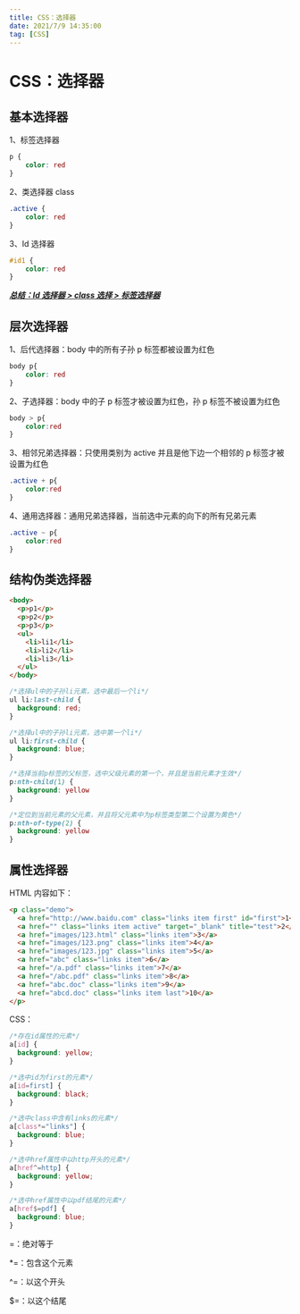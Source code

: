 ```yaml
---
title: CSS：选择器
date: 2021/7/9 14:35:00
tag: [CSS]
---
```


# CSS：选择器

## 基本选择器

1、标签选择器

```css
p {
	color: red
}
```

2、类选择器 class

```css
.active {
	color: red
}
```

3、Id 选择器

```css
#id1 {
	color: red
}
```

<u>***总结：Id 选择器 > class 选择 > 标签选择器***</u>

## 层次选择器

1、后代选择器：body 中的所有子孙 p 标签都被设置为红色

```css
body p{
	color: red
}
```

2、子选择器：body 中的子 p 标签才被设置为红色，孙 p 标签不被设置为红色

```css
body > p{
	color:red
}
```

3、相邻兄弟选择器：只使用类别为 active 并且是他下边一个相邻的 p 标签才被设置为红色

```css
.active + p{
	color:red
}
```

4、通用选择器：通用兄弟选择器，当前选中元素的向下的所有兄弟元素

```css
.active ~ p{
	color:red
}
```

## 结构伪类选择器

```html
<body>
  <p>p1</p>
  <p>p2</p>
  <p>p3</p>
  <ul>
    <li>li1</li>
    <li>li2</li>
    <li>li3</li>
  </ul>
</body>
```

```css
/*选择ul中的子孙li元素，选中最后一个li*/
ul li:last-child {
  background: red;
}

/*选择ul中的子孙li元素，选中第一个li*/
ul li:first-child {
  background: blue;
}

/*选择当前p标签的父标签，选中父级元素的第一个，并且是当前元素才生效*/
p:nth-child(1) {
  background: yellow
}

/*定位到当前元素的父元素，并且将父元素中为p标签类型第二个设置为黄色*/
p:nth-of-type(2) {
  background: yellow
}
```

## 属性选择器

HTML 内容如下：

```html
<p class="demo">
  <a href="http://www.baidu.com" class="links item first" id="first">1</a>
  <a href="" class="links item active" target="_blank" title="test">2</a>
  <a href="images/123.html" class="links item">3</a>
  <a href="images/123.png" class="links item">4</a>
  <a href="images/123.jpg" class="links item">5</a>
  <a href="abc" class="links item">6</a>
  <a href="/a.pdf" class="links item">7</a>
  <a href="/abc.pdf" class="links item">8</a>
  <a href="abc.doc" class="links item">9</a>
  <a href="abcd.doc" class="links item last">10</a>
</p>
```

CSS：

```css
/*存在id属性的元素*/
a[id] {
  background: yellow;
}

/*选中id为first的元素*/
a[id=first] {
  background: black;
}

/*选中class中含有links的元素*/
a[class*="links"] {
  background: blue;
}

/*选中href属性中以http开头的元素*/
a[href^=http] {
  background: yellow;
}

/*选中href属性中以pdf结尾的元素*/
a[href$=pdf] {
  background: blue;
}
```

=：绝对等于

*=：包含这个元素

^=：以这个开头

$=：以这个结尾